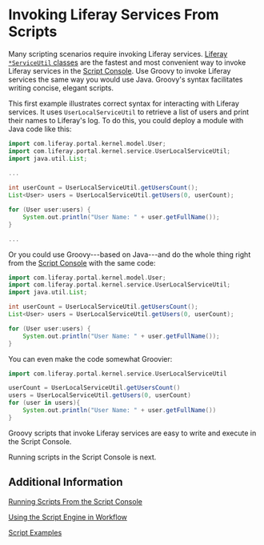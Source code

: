 # Invoking Liferay Services From Scripts

Many scripting scenarios require invoking Liferay services. [Liferay `*ServiceUtil` classes](https://docs.liferay.com/dxp/portal/7.2-latest/javadocs/portal-kernel/) are the fastest and most convenient way to invoke Liferay services in the [Script Console](./08-running-scripts-from-the-script-console.md). Use Groovy to invoke Liferay services the same way you would use Java. Groovy's syntax facilitates writing concise, elegant scripts. 

This first example illustrates correct syntax for interacting with Liferay services. It uses `UserLocalServiceUtil` to retrieve a list of users and print their names to Liferay's log. To do this, you could deploy a module with Java code like this:

```groovy
import com.liferay.portal.kernel.model.User;
import com.liferay.portal.kernel.service.UserLocalServiceUtil;
import java.util.List;

...
            
int userCount = UserLocalServiceUtil.getUsersCount();
List<User> users = UserLocalServiceUtil.getUsers(0, userCount);

for (User user:users) {
    System.out.println("User Name: " + user.getFullName());
}

...
```

Or you could use Groovy---based on Java---and do the whole thing right from the [Script Console](./08-running-scripts-from-the-script-console.md) with the same code:

```groovy
import com.liferay.portal.kernel.model.User;
import com.liferay.portal.kernel.service.UserLocalServiceUtil;
import java.util.List;

int userCount = UserLocalServiceUtil.getUsersCount();
List<User> users = UserLocalServiceUtil.getUsers(0, userCount);

for (User user:users) {
    System.out.println("User Name: " + user.getFullName());
}
```

You can even make the code somewhat Groovier:

```groovy
import com.liferay.portal.kernel.service.UserLocalServiceUtil

userCount = UserLocalServiceUtil.getUsersCount()
users = UserLocalServiceUtil.getUsers(0, userCount)
for (user in users){
    System.out.println("User Name: " + user.getFullName())
}
```

Groovy scripts that invoke Liferay services are easy to write and execute in the Script Console. 

Running scripts in the Script Console is next.

## Additional Information

[Running Scripts From the Script Console](./08-running-scripts-from-the-script-console.md)

[Using the Script Engine in Workflow](./09-using-the-script-engine-in-workflow.md)

[Script Examples](./10-script-examples.md)
